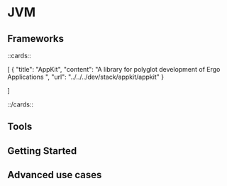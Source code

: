 # JVM

## Frameworks

::cards::

[
  {
    "title": "AppKit",
    "content": "A library for polyglot development of Ergo Applications ",
    "url": "../../../dev/stack/appkit/appkit"
  }

]

::/cards::





## Tools


## Getting Started


## Advanced use cases